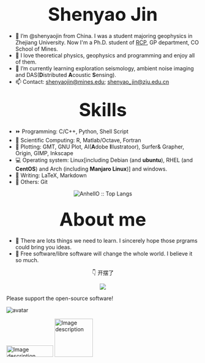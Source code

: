 # <div align='center' ><font size='70'>Shenyao Jin</font></div>

- 👋 I’m @shenyaojin from China. I was a student majoring geophysics in Zhejiang University. Now I'm a Ph.D. student of [RCP](https://rcp.mines.edu/), GP department, CO School of Mines. 
- 👀 I love theoretical physics, geophysics and programming and enjoy all of them.
- 🌱 I’m currently learning exploration seismology, ambient noise imaging and DAS(**D**istributed **A**coustic **S**ensing).
- 📫 Contact: shenyaojin@mines.edu; shenyao_jin@zju.edu.cn

## <div align='center' ><font size='70'>Skills</font></div>

- ⏩ Programming: C/C++, Python, Shell Script
- 📌 Scientific Computing: R, Matlab/Octave, Fortran
- 📘 Plotting: GMT, GNU Plot, AI(**A**dobe **I**llustratoor), Surfer& Grapher, Origin, GIMP, Inkscape
- 💻 Operating system: Linux\[including Debian (and **ubuntu**), RHEL (and **CentOS**) and Arch (including **Manjaro Linux**)\] and windows.
- 💬 Writing: LaTeX, Markdown
- 💭 Others: Git

<p align="center"><img src="https://github-readme-stats.vercel.app/api/top-langs/?username=shenyaojin&langs_count=10&theme=tokyonight&layout=compact" alt="AnhellO :: Top Langs" /></p>

## <div align='center' ><font size='70'>About me</font></div>

- 💬 There are lots things we need to learn. I sincerely hope those prgrams could bring you ideas.
- 👦 Free software/libre software will change the whole world. I believe it so much.

<div align='center' >👇 开摆了</font></div>
  
  <p align="center"><img src="https://github-readme-stats.vercel.app/api?username=shenyaojin&show_icons=true" /></p>
  <!---
  shenyaojin/shenyaojin is a ✨ special ✨ repository because its `README.md` (this file) appears on your GitHub profile.
  You can click the Preview link to take a look at your changes.
  --->

Please support the open-source software! 

![avatar](https://www.zotero.org/static/images/promote/zotero-logo-128x31.png)

<img src="https://upload.wikimedia.org/wikipedia/commons/thumb/8/85/Manjaro_logo_text.svg/2560px-Manjaro_logo_text.svg.png" alt="Image description" width="122" height="30" />

<img src="https://www.mozilla.org/media/img/trademarks/mozilla-logo-tm.731d4dab7347.svg" alt="Image description" width="100" height="100" />
